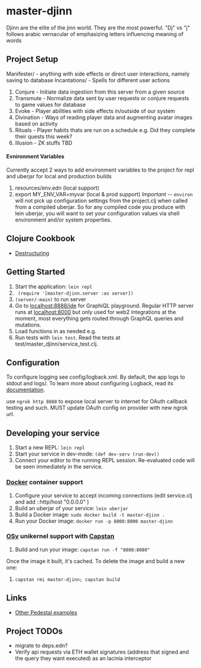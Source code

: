 # master-djinn

Djinn are the elite of the jinn world. They are the most powerful.
"Dj" vs "j" follows arabic vernacular of emphasizing letters influencing meaning of words


## Project Setup

Manifester/ - anything with side effects or direct user interactions, namely saving to database
Incantations/ - Spells for different user actions
   1. Conjure - Initiate data ingestion from this server from a given source
   2. Transmute - Normalize data sent by user requests or conjure requests to game values for database
   3. Evoke - Player abilities with side effects in/outside of our system
   3. Divination - Ways of reading player data and augmenting avatar images based on activity
   3. Rituals - Player habits thats are run on a schedule e.g. Did they complete their quests this week?
   3. Illusion - ZK stuffs TBD


#### Evnironment Variables
Currently accept 2 ways to add environment variables to the project for repl and uberjar for local and production builds
1. resources/env.edn (local support)
2. export MY_ENV_VAR=myvar (local & prod support)
*Important* -- `environ` will not pick up configuration settings from the project.clj when called from a compiled uberjar. So for any compiled code you produce with lein uberjar, you will want to set your configuration values via shell environment and/or system properties. 

## Clojure Cookbook
- [Destructuring](https://gist.github.com/john2x/e1dca953548bfdfb9844)
## Getting Started


1. Start the application: `lein repl`
2. ` (require '[master-djinn.server :as server])`
3. `(server/-main)` to run server
2. Go to [localhost:8888/ide](http://localhost:8888/ide/) for GraphiQL playground. Regular HTTP server runs at [localhost:8000](http://localhost:8000/) but only used for web2 integrations at the moment, most everything gets routed through GraphQL queries and mutations.
3. Load functions in as needed e.g. 
4. Run tests with `lein test`. Read the tests at test/master_djinn/service_test.clj.


## Configuration

To configure logging see config/logback.xml. By default, the app logs to stdout and logs/.
To learn more about configuring Logback, read its [documentation](http://logback.qos.ch/documentation.html).

use `ngrok http 8888` to expose local server to internet for OAuth callback testing and such. MUST update OAuth config on provider with new ngrok url. 

## Developing your service

1. Start a new REPL: `lein repl`
2. Start your service in dev-mode: `(def dev-serv (run-dev))`
3. Connect your editor to the running REPL session.
   Re-evaluated code will be seen immediately in the service.

### [Docker](https://www.docker.com/) container support

1. Configure your service to accept incoming connections (edit service.clj and add  ::http/host "0.0.0.0" )
2. Build an uberjar of your service: `lein uberjar`
3. Build a Docker image: `sudo docker build -t master-djinn .`
4. Run your Docker image: `docker run -p 8000:8000 master-djinn`

### [OSv](http://osv.io/) unikernel support with [Capstan](http://osv.io/capstan/)

1. Build and run your image: `capstan run -f "8080:8080"`

Once the image it built, it's cached.  To delete the image and build a new one:

1. `capstan rmi master-djinn; capstan build`


## Links
* [Other Pedestal examples](http://pedestal.io/samples)

## Project TODOs
- migrate to deps.edn?
- Verify api requests via ETH wallet signatures (address that signed and the query they want executed) as an lacinia interceptor
